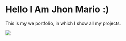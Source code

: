 <h1>Hello I Am Jhon Mario :)</h1>
<p>This is my we portfolio, in which I show all my projects.</p>
<img src='https://midu.dev/images/wallpapers/web-technologies-4k-wallpaper.png'/>
